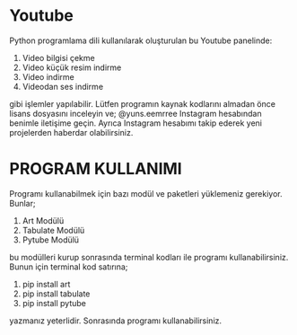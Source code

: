 # Youtube
Python programlama dili kullanılarak oluşturulan bu Youtube panelinde:
1. Video bilgisi çekme
2. Video küçük resim indirme
3. Video indirme
4. Videodan ses indirme

gibi işlemler yapılabilir. Lütfen programın kaynak kodlarını almadan önce lisans dosyasını inceleyin ve;
@yuns.eemrree Instagram hesabından benimle iletişime geçin.
Ayrıca Instagram hesabımı takip ederek yeni projelerden haberdar olabilirsiniz.

# PROGRAM KULLANIMI

Programı kullanabilmek için bazı modül ve paketleri yüklemeniz gerekiyor. Bunlar;
1. Art Modülü
2. Tabulate Modülü
3. Pytube Modülü

bu modülleri kurup sonrasında terminal kodları ile programı kullanabilirsiniz. Bunun için terminal kod satırına;
1. pip install art
2. pip install tabulate
3. pip install pytube

yazmanız yeterlidir. Sonrasında programı kullanabilirsiniz.
